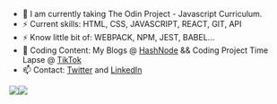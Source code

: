 - 🔭 I am currently taking The Odin Project - Javascript Curriculum.
- ⚡ Current skills: HTML, CSS, JAVASCRIPT, REACT, GIT, API
- ⚡ Know little bit of: WEBPACK, NPM, JEST, BABEL...
- 🌱 Coding Content: My Blogs @ [HashNode](https://norfkorean.hashnode.dev/) && Coding Project Time Lapse @ [TikTok](https://www.tiktok.com/@norfkorean)
- 📫 Contact: [Twitter](https://twitter.com/norfkorean) and [LinkedIn](https://www.linkedin.com/in/ji-young-park-457a96a1/)


  

<img src="https://github-readme-stats.vercel.app/api/top-langs/?username=norfkorean&theme=dark&hide_langs_below=1"><img src="https://github-readme-stats.vercel.app/api?username=norfkorean&&show_icons=true&title_color=ffffff&icon_color=bb2acf&text_color=daf7dc&bg_color=151515">



<!-- - 👯 I'm looking to collaborate on any project to improve my experience. -->
<!-- - 🤔 I'm looking for help with any javascript problems. -->
<!-- [![Twitter : norfkorean](https://img.shields.io/twitter/follow/norfkorean?style=social)](https://twitter.com/norfkorean)
 -->
<!--  💬 -->
<!--  ⚡ -->
<!-- [Instagram](https://instagram.com/bboyji_) -->
